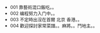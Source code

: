 - 001 靠藝術混口飯吃。。
- 002 编程努力入门中。。
- 003 不定時出沒在首爾 北京 香港。。
- 004 歡迎探討家常菜譜。。麻將。。鬥地主。。

<!---
hi-jingxian/hi-jingxian is a ✨ special ✨ repository because its `README.md` (this file) appears on your GitHub profile.
You can click the Preview link to take a look at your changes.
--->
